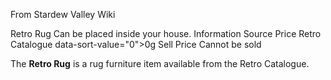 From Stardew Valley Wiki

Retro Rug Can be placed inside your house. Information Source Price Retro Catalogue data-sort-value="0"&gt;0g Sell Price Cannot be sold

The **Retro Rug** is a rug furniture item available from the Retro Catalogue.